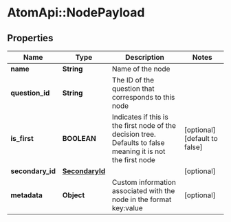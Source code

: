 # AtomApi::NodePayload

## Properties
Name | Type | Description | Notes
------------ | ------------- | ------------- | -------------
**name** | **String** | Name of the node | 
**question_id** | **String** | The ID of the question that corresponds to this node | 
**is_first** | **BOOLEAN** | Indicates if this is the first node of the decision tree. Defaults to false meaning it is not the first node | [optional] [default to false]
**secondary_id** | [**SecondaryId**](SecondaryId.md) |  | [optional] 
**metadata** | **Object** | Custom information associated with the node in the format key:value | [optional] 


